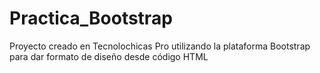 # Practica_Bootstrap
Proyecto creado en Tecnolochicas Pro utilizando la plataforma Bootstrap para dar formato de diseño desde código HTML  
